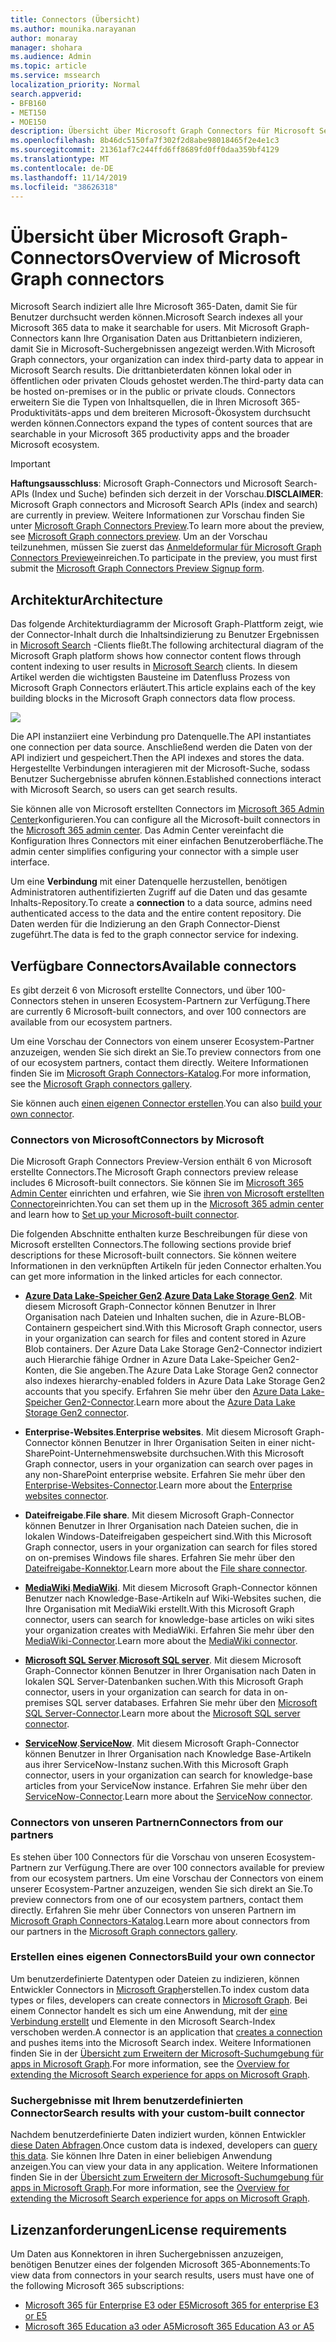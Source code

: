 ```yaml
---
title: Connectors (Übersicht)
ms.author: mounika.narayanan
author: monaray
manager: shohara
ms.audience: Admin
ms.topic: article
ms.service: mssearch
localization_priority: Normal
search.appverid:
- BFB160
- MET150
- MOE150
description: Übersicht über Microsoft Graph Connectors für Microsoft Search
ms.openlocfilehash: 8b46dc5150fa7f302f2d8abe98018465f2e4e1c3
ms.sourcegitcommit: 21361af7c244ffd6ff8689fd0ff0daa359bf4129
ms.translationtype: MT
ms.contentlocale: de-DE
ms.lasthandoff: 11/14/2019
ms.locfileid: "38626318"
---
```

# <a name="overview-of-microsoft-graph-connectors"></a><span data-ttu-id="f6450-103">Übersicht über Microsoft Graph-Connectors</span><span class="sxs-lookup"><span data-stu-id="f6450-103">Overview of Microsoft Graph connectors</span></span>

<span data-ttu-id="f6450-104">Microsoft Search indiziert alle Ihre Microsoft 365-Daten, damit Sie für Benutzer durchsucht werden können.</span><span class="sxs-lookup"><span data-stu-id="f6450-104">Microsoft Search indexes all your Microsoft 365 data to make it searchable for users.</span></span> <span data-ttu-id="f6450-105">Mit Microsoft Graph-Connectors kann Ihre Organisation Daten aus Drittanbietern indizieren, damit Sie in Microsoft-Suchergebnissen angezeigt werden.</span><span class="sxs-lookup"><span data-stu-id="f6450-105">With Microsoft Graph connectors, your organization can index third-party data to appear in Microsoft Search results.</span></span> <span data-ttu-id="f6450-106">Die drittanbieterdaten können lokal oder in öffentlichen oder privaten Clouds gehostet werden.</span><span class="sxs-lookup"><span data-stu-id="f6450-106">The third-party data can be hosted on-premises or in the public or private clouds.</span></span> <span data-ttu-id="f6450-107">Connectors erweitern Sie die Typen von Inhaltsquellen, die in Ihren Microsoft 365-Produktivitäts-apps und dem breiteren Microsoft-Ökosystem durchsucht werden können.</span><span class="sxs-lookup"><span data-stu-id="f6450-107">Connectors expand the types of content sources that are searchable in your Microsoft 365 productivity apps and the broader Microsoft ecosystem.</span></span>

> [!IMPORTANT]
> <span data-ttu-id="f6450-108">**Haftungsausschluss**: Microsoft Graph-Connectors und Microsoft Search-APIs (Index und Suche) befinden sich derzeit in der Vorschau.</span><span class="sxs-lookup"><span data-stu-id="f6450-108">**DISCLAIMER**: Microsoft Graph connectors and Microsoft Search APIs (index and search) are currently in preview.</span></span> <span data-ttu-id="f6450-109">Weitere Informationen zur Vorschau finden Sie unter [Microsoft Graph Connectors Preview](connectors-preview.md).</span><span class="sxs-lookup"><span data-stu-id="f6450-109">To learn more about the preview, see [Microsoft Graph connectors preview](connectors-preview.md).</span></span> <span data-ttu-id="f6450-110">Um an der Vorschau teilzunehmen, müssen Sie zuerst das [Anmeldeformular für Microsoft Graph Connectors Preview](https://forms.office.com/Pages/ResponsePage.aspx?id=v4j5cvGGr0GRqy180BHbRxWYgu82J_RFnMMATAS6_chUNVYwNU1CMDNZUDBSSDZKWVo2RDJDRjRLQi4u)einreichen.</span><span class="sxs-lookup"><span data-stu-id="f6450-110">To participate in the preview, you must first submit the [Microsoft Graph Connectors Preview Signup form](https://forms.office.com/Pages/ResponsePage.aspx?id=v4j5cvGGr0GRqy180BHbRxWYgu82J_RFnMMATAS6_chUNVYwNU1CMDNZUDBSSDZKWVo2RDJDRjRLQi4u).</span></span>

## <a name="architecture"></a><span data-ttu-id="f6450-111">Architektur</span><span class="sxs-lookup"><span data-stu-id="f6450-111">Architecture</span></span>
<span data-ttu-id="f6450-112">Das folgende Architekturdiagramm der Microsoft Graph-Plattform zeigt, wie der Connector-Inhalt durch die Inhaltsindizierung zu Benutzer Ergebnissen in [Microsoft Search](https://docs.microsoft.com/microsoftsearch/overview-microsoft-search) -Clients fließt.</span><span class="sxs-lookup"><span data-stu-id="f6450-112">The following architectural diagram of the Microsoft Graph platform shows how connector content flows through content indexing to user results in [Microsoft Search](https://docs.microsoft.com/microsoftsearch/overview-microsoft-search) clients.</span></span> <span data-ttu-id="f6450-113">In diesem Artikel werden die wichtigsten Bausteine im Datenfluss Prozess von Microsoft Graph Connectors erläutert.</span><span class="sxs-lookup"><span data-stu-id="f6450-113">This article explains each of the key building blocks in the Microsoft Graph connectors data flow process.</span></span>

![](media/highlevel-connectors_FINAL.png)

<span data-ttu-id="f6450-114">Die API instanziiert eine Verbindung pro Datenquelle.</span><span class="sxs-lookup"><span data-stu-id="f6450-114">The API instantiates one connection per data source.</span></span> <span data-ttu-id="f6450-115">Anschließend werden die Daten von der API indiziert und gespeichert.</span><span class="sxs-lookup"><span data-stu-id="f6450-115">Then the API indexes and stores the data.</span></span> <span data-ttu-id="f6450-116">Hergestellte Verbindungen interagieren mit der Microsoft-Suche, sodass Benutzer Suchergebnisse abrufen können.</span><span class="sxs-lookup"><span data-stu-id="f6450-116">Established connections interact with Microsoft Search, so users can get search results.</span></span>

<span data-ttu-id="f6450-117">Sie können alle von Microsoft erstellten Connectors im [Microsoft 365 Admin Center](https://admin.microsoft.com)konfigurieren.</span><span class="sxs-lookup"><span data-stu-id="f6450-117">You can configure all the Microsoft-built connectors in the [Microsoft 365 admin center](https://admin.microsoft.com).</span></span> <span data-ttu-id="f6450-118">Das Admin Center vereinfacht die Konfiguration Ihres Connectors mit einer einfachen Benutzeroberfläche.</span><span class="sxs-lookup"><span data-stu-id="f6450-118">The admin center simplifies configuring your connector with a simple user interface.</span></span>

<span data-ttu-id="f6450-119">Um eine **Verbindung** mit einer Datenquelle herzustellen, benötigen Administratoren authentifizierten Zugriff auf die Daten und das gesamte Inhalts-Repository.</span><span class="sxs-lookup"><span data-stu-id="f6450-119">To create a **connection** to a data source, admins need authenticated access to the data and the entire content repository.</span></span> <span data-ttu-id="f6450-120">Die Daten werden für die Indizierung an den Graph Connector-Dienst zugeführt.</span><span class="sxs-lookup"><span data-stu-id="f6450-120">The data is fed to the graph connector service for indexing.</span></span>

## <a name="available-connectors"></a><span data-ttu-id="f6450-121">Verfügbare Connectors</span><span class="sxs-lookup"><span data-stu-id="f6450-121">Available connectors</span></span>
<span data-ttu-id="f6450-122">Es gibt derzeit 6 von Microsoft erstellte Connectors, und über 100-Connectors stehen in unseren Ecosystem-Partnern zur Verfügung.</span><span class="sxs-lookup"><span data-stu-id="f6450-122">There are currently 6 Microsoft-built connectors, and over 100 connectors are available from our ecosystem partners.</span></span>

<span data-ttu-id="f6450-123">Um eine Vorschau der Connectors von einem unserer Ecosystem-Partner anzuzeigen, wenden Sie sich direkt an Sie.</span><span class="sxs-lookup"><span data-stu-id="f6450-123">To preview connectors from one of our ecosystem partners, contact them directly.</span></span> <span data-ttu-id="f6450-124">Weitere Informationen finden Sie im [Microsoft Graph Connectors-Katalog](connectors-gallery.md).</span><span class="sxs-lookup"><span data-stu-id="f6450-124">For more information, see the [Microsoft Graph connectors gallery](connectors-gallery.md).</span></span>

<span data-ttu-id="f6450-125">Sie können auch [einen eigenen Connector erstellen](https://docs.microsoft.com/graph/search-concept-overview).</span><span class="sxs-lookup"><span data-stu-id="f6450-125">You can also [build your own connector](https://docs.microsoft.com/graph/search-concept-overview).</span></span>

### <a name="connectors-by-microsoft"></a><span data-ttu-id="f6450-126">Connectors von Microsoft</span><span class="sxs-lookup"><span data-stu-id="f6450-126">Connectors by Microsoft</span></span>
<span data-ttu-id="f6450-127">Die Microsoft Graph Connectors Preview-Version enthält 6 von Microsoft erstellte Connectors.</span><span class="sxs-lookup"><span data-stu-id="f6450-127">The Microsoft Graph connectors preview release includes 6 Microsoft-built connectors.</span></span> <span data-ttu-id="f6450-128">Sie können Sie im [Microsoft 365 Admin Center](https://admin.microsoft.com) einrichten und erfahren, wie Sie [ihren von Microsoft erstellten Connector](configure-connector.md)einrichten.</span><span class="sxs-lookup"><span data-stu-id="f6450-128">You can set them up in the [Microsoft 365 admin center](https://admin.microsoft.com) and learn how to [Set up your Microsoft-built connector](configure-connector.md).</span></span>

<span data-ttu-id="f6450-129">Die folgenden Abschnitte enthalten kurze Beschreibungen für diese von Microsoft erstellten Connectors.</span><span class="sxs-lookup"><span data-stu-id="f6450-129">The following sections provide brief descriptions for these Microsoft-built connectors.</span></span> <span data-ttu-id="f6450-130">Sie können weitere Informationen in den verknüpften Artikeln für jeden Connector erhalten.</span><span class="sxs-lookup"><span data-stu-id="f6450-130">You can get more information in the linked articles for each connector.</span></span>

- <span data-ttu-id="f6450-131">**[Azure Data Lake-Speicher Gen2](https://docs.microsoft.com/azure/storage/blobs/data-lake-storage-introduction)**.</span><span class="sxs-lookup"><span data-stu-id="f6450-131">**[Azure Data Lake Storage Gen2](https://docs.microsoft.com/azure/storage/blobs/data-lake-storage-introduction)**.</span></span> <span data-ttu-id="f6450-132">Mit diesem Microsoft Graph-Connector können Benutzer in Ihrer Organisation nach Dateien und Inhalten suchen, die in Azure-BLOB-Containern gespeichert sind.</span><span class="sxs-lookup"><span data-stu-id="f6450-132">With this Microsoft Graph connector, users in your organization can search for files and content stored in Azure Blob containers.</span></span> <span data-ttu-id="f6450-133">Der Azure Data Lake Storage Gen2-Connector indiziert auch Hierarchie fähige Ordner in Azure Data Lake-Speicher Gen2-Konten, die Sie angeben.</span><span class="sxs-lookup"><span data-stu-id="f6450-133">The Azure Data Lake Storage Gen2 connector also indexes hierarchy-enabled folders in Azure Data Lake Storage Gen2 accounts that you specify.</span></span>
<span data-ttu-id="f6450-134">Erfahren Sie mehr über den [Azure Data Lake-Speicher Gen2-Connector](azure-data-lake-connector.md).</span><span class="sxs-lookup"><span data-stu-id="f6450-134">Learn more about the [Azure Data Lake Storage Gen2 connector](azure-data-lake-connector.md).</span></span>

- <span data-ttu-id="f6450-135">**Enterprise-Websites**.</span><span class="sxs-lookup"><span data-stu-id="f6450-135">**Enterprise websites**.</span></span> <span data-ttu-id="f6450-136">Mit diesem Microsoft Graph-Connector können Benutzer in Ihrer Organisation Seiten in einer nicht-SharePoint-Unternehmenswebsite durchsuchen.</span><span class="sxs-lookup"><span data-stu-id="f6450-136">With this Microsoft Graph connector, users in your organization can search over pages in any non-SharePoint enterprise website.</span></span>
<span data-ttu-id="f6450-137">Erfahren Sie mehr über den [Enterprise-Websites-Connector](enterprise-web-connector.md).</span><span class="sxs-lookup"><span data-stu-id="f6450-137">Learn more about the [Enterprise websites connector](enterprise-web-connector.md).</span></span>

- <span data-ttu-id="f6450-138">**Dateifreigabe**.</span><span class="sxs-lookup"><span data-stu-id="f6450-138">**File share**.</span></span> <span data-ttu-id="f6450-139">Mit diesem Microsoft Graph-Connector können Benutzer in Ihrer Organisation nach Dateien suchen, die in lokalen Windows-Dateifreigaben gespeichert sind.</span><span class="sxs-lookup"><span data-stu-id="f6450-139">With this Microsoft Graph connector, users in your organization can search for files stored on on-premises Windows file shares.</span></span>
<span data-ttu-id="f6450-140">Erfahren Sie mehr über den [Dateifreigabe-Konnektor](file-share-connector.md).</span><span class="sxs-lookup"><span data-stu-id="f6450-140">Learn more about the [File share connector](file-share-connector.md).</span></span>

- <span data-ttu-id="f6450-141">**[MediaWiki](https://www.mediawiki.org/wiki/MediaWiki)**.</span><span class="sxs-lookup"><span data-stu-id="f6450-141">**[MediaWiki](https://www.mediawiki.org/wiki/MediaWiki)**.</span></span> <span data-ttu-id="f6450-142">Mit diesem Microsoft Graph-Connector können Benutzer nach Knowledge-Base-Artikeln auf Wiki-Websites suchen, die Ihre Organisation mit MediaWiki erstellt.</span><span class="sxs-lookup"><span data-stu-id="f6450-142">With this Microsoft Graph connector, users can search for knowledge-base articles on wiki sites your organization creates with MediaWiki.</span></span>
<span data-ttu-id="f6450-143">Erfahren Sie mehr über den [MediaWiki-Connector](mediawiki-connector.md).</span><span class="sxs-lookup"><span data-stu-id="f6450-143">Learn more about the [MediaWiki connector](mediawiki-connector.md).</span></span>

- <span data-ttu-id="f6450-144">**[Microsoft SQL Server](https://www.microsoft.com/sql-server/sql-server-2017)**.</span><span class="sxs-lookup"><span data-stu-id="f6450-144">**[Microsoft SQL server](https://www.microsoft.com/sql-server/sql-server-2017)**.</span></span> <span data-ttu-id="f6450-145">Mit diesem Microsoft Graph-Connector können Benutzer in Ihrer Organisation nach Daten in lokalen SQL Server-Datenbanken suchen.</span><span class="sxs-lookup"><span data-stu-id="f6450-145">With this Microsoft Graph connector, users in your organization can search for data in on-premises SQL server databases.</span></span>
<span data-ttu-id="f6450-146">Erfahren Sie mehr über den [Microsoft SQL Server-Connector](MSSQL-connector.md).</span><span class="sxs-lookup"><span data-stu-id="f6450-146">Learn more about the [Microsoft SQL server connector](MSSQL-connector.md).</span></span>

- <span data-ttu-id="f6450-147">**[ServiceNow](https://www.servicenow.com)**.</span><span class="sxs-lookup"><span data-stu-id="f6450-147">**[ServiceNow](https://www.servicenow.com)**.</span></span> <span data-ttu-id="f6450-148">Mit diesem Microsoft Graph-Connector können Benutzer in Ihrer Organisation nach Knowledge Base-Artikeln aus ihrer ServiceNow-Instanz suchen.</span><span class="sxs-lookup"><span data-stu-id="f6450-148">With this Microsoft Graph connector, users in your organization can search for knowledge-base articles from your ServiceNow instance.</span></span>
<span data-ttu-id="f6450-149">Erfahren Sie mehr über den [ServiceNow-Connector](servicenow-connector.md).</span><span class="sxs-lookup"><span data-stu-id="f6450-149">Learn more about the [ServiceNow connector](servicenow-connector.md).</span></span>

### <a name="connectors-from-our-partners"></a><span data-ttu-id="f6450-150">Connectors von unseren Partnern</span><span class="sxs-lookup"><span data-stu-id="f6450-150">Connectors from our partners</span></span>
<span data-ttu-id="f6450-151">Es stehen über 100 Connectors für die Vorschau von unseren Ecosystem-Partnern zur Verfügung.</span><span class="sxs-lookup"><span data-stu-id="f6450-151">There are over 100 connectors available for preview from our ecosystem partners.</span></span> <span data-ttu-id="f6450-152">Um eine Vorschau der Connectors von einem unserer Ecosystem-Partner anzuzeigen, wenden Sie sich direkt an Sie.</span><span class="sxs-lookup"><span data-stu-id="f6450-152">To preview connectors from one of our ecosystem partners, contact them directly.</span></span>
<span data-ttu-id="f6450-153">Erfahren Sie mehr über Connectors von unseren Partnern im [Microsoft Graph Connectors-Katalog](connectors-gallery.md).</span><span class="sxs-lookup"><span data-stu-id="f6450-153">Learn more about connectors from our partners in the [Microsoft Graph connectors gallery](connectors-gallery.md).</span></span>

### <a name="build-your-own-connector"></a><span data-ttu-id="f6450-154">Erstellen eines eigenen Connectors</span><span class="sxs-lookup"><span data-stu-id="f6450-154">Build your own connector</span></span>
<span data-ttu-id="f6450-155">Um benutzerdefinierte Datentypen oder Dateien zu indizieren, können Entwickler Connectors in [Microsoft Graph](https://developer.microsoft.com/graph/)erstellen.</span><span class="sxs-lookup"><span data-stu-id="f6450-155">To index custom data types or files, developers can create connectors in [Microsoft Graph](https://developer.microsoft.com/graph/).</span></span> <span data-ttu-id="f6450-156">Bei einem Connector handelt es sich um eine Anwendung, mit der [eine Verbindung erstellt](https://docs.microsoft.com/graph/search-index-manage-connections) und Elemente in den Microsoft Search-Index verschoben werden.</span><span class="sxs-lookup"><span data-stu-id="f6450-156">A connector is an application that [creates a connection](https://docs.microsoft.com/graph/search-index-manage-connections) and pushes items into the Microsoft Search index.</span></span> <span data-ttu-id="f6450-157">Weitere Informationen finden Sie in der [Übersicht zum Erweitern der Microsoft-Suchumgebung für apps in Microsoft Graph](https://docs.microsoft.com/graph/search-concept-overview).</span><span class="sxs-lookup"><span data-stu-id="f6450-157">For more information, see the [Overview for extending the Microsoft Search experience for apps on Microsoft Graph](https://docs.microsoft.com/graph/search-concept-overview).</span></span>

### <a name="search-results-with-your-custom-built-connector"></a><span data-ttu-id="f6450-158">Suchergebnisse mit Ihrem benutzerdefinierten Connector</span><span class="sxs-lookup"><span data-stu-id="f6450-158">Search results with your custom-built connector</span></span>
<span data-ttu-id="f6450-159">Nachdem benutzerdefinierte Daten indiziert wurden, können Entwickler [diese Daten Abfragen](https://docs.microsoft.com/graph/search-concept-custom-types).</span><span class="sxs-lookup"><span data-stu-id="f6450-159">Once custom data is indexed, developers can [query this data](https://docs.microsoft.com/graph/search-concept-custom-types).</span></span> <span data-ttu-id="f6450-160">Sie können Ihre Daten in einer beliebigen Anwendung anzeigen.</span><span class="sxs-lookup"><span data-stu-id="f6450-160">You can view your data in any application.</span></span> <span data-ttu-id="f6450-161">Weitere Informationen finden Sie in der [Übersicht zum Erweitern der Microsoft-Suchumgebung für apps in Microsoft Graph](https://docs.microsoft.com/graph/search-concept-overview).</span><span class="sxs-lookup"><span data-stu-id="f6450-161">For more information, see the [Overview for extending the Microsoft Search experience for apps on Microsoft Graph](https://docs.microsoft.com/graph/search-concept-overview).</span></span>

## <a name="license-requirements"></a><span data-ttu-id="f6450-162">Lizenzanforderungen</span><span class="sxs-lookup"><span data-stu-id="f6450-162">License requirements</span></span>
<span data-ttu-id="f6450-163">Um Daten aus Konnektoren in ihren Suchergebnissen anzuzeigen, benötigen Benutzer eines der folgenden Microsoft 365-Abonnements:</span><span class="sxs-lookup"><span data-stu-id="f6450-163">To view data from connectors in your search results, users must have one of the following Microsoft 365 subscriptions:</span></span>
- <span data-ttu-id="f6450-164"><a href="https://www.microsoft.com/microsoft-365/compare-all-microsoft-365-plans" target="_blank">Microsoft 365 für Enterprise E3 oder E5</a></span><span class="sxs-lookup"><span data-stu-id="f6450-164"><a href="https://www.microsoft.com/microsoft-365/compare-all-microsoft-365-plans" target="_blank">Microsoft 365 for enterprise E3 or E5</a></span></span>
- <span data-ttu-id="f6450-165"><a href="https://www.microsoft.com/microsoft-365/academic/compare-office-365-education-plans?activetab=tab:primaryr1" target="_blank">Microsoft 365 Education a3 oder A5</a></span><span class="sxs-lookup"><span data-stu-id="f6450-165"><a href="https://www.microsoft.com/microsoft-365/academic/compare-office-365-education-plans?activetab=tab:primaryr1" target="_blank">Microsoft 365 Education A3 or A5</a></span></span>
